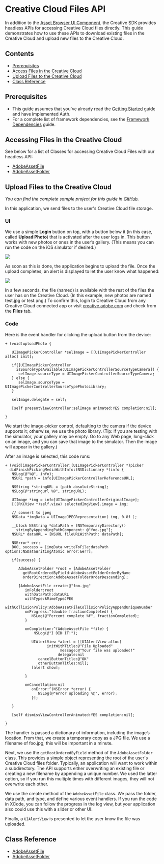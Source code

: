 # Creative Cloud Files API

In addition to the [Asset Browser UI Component](/articles/assetbrowser/index.html), the Creative SDK provides headless APIs for accessing Creative Cloud files directly. This guide demonstrates how to use these APIs to download existing files in the Creative Cloud and upload new files to the Creative Cloud.

## Contents

- [Prerequisites](#prerequisites)
- [Access Files in the Creative Cloud](#access)
- [Upload Files to the Creative Cloud](#upload)
- [Class Reference](#reference)

<a name="prerequisites"></a>
## Prerequisites

+ This guide assumes that you've already read the <a href="/articles/gettingstarted/index.html">Getting Started</a> guide and have implemented Auth.
+ For a complete list of framework dependencies, see the <a href="/articles/dependencies/index.html">Framework Dependencies</a> guide.

<a name="access"></a>
## Accessing Files in the Creative Cloud

See below for a list of Classes for accessing Creative Cloud Files with our headless API:

+ [AdobeAssetFile](/Classes/AdobeAssetFile.html)
+ [AdobeAssetFolder](/Classes/AdobeAssetFolder.html)

<a name="upload"></a>
## Upload Files to the Creative Cloud

*You can find the complete sample project for this guide in <a href="https://github.com/CreativeSDK/ios-getting-started-samples" target="_blank">GitHub</a>.*

In this application, we send files to the user's Creative Cloud file storage.

### UI

We use a simple **Login** button on top, with a button below it (in this case, called **Upload Photo**) that is activated after the user logs in. This button works with new photos or ones in the user’s gallery. (This means you can run the code on the iOS simulator if desired.)

<img src="https://aviarystatic.s3.amazonaws.com/creativesdk/ios/files/06.jpg"/>

As soon as this is done, the application begins to upload the file. Once the upload completes, an alert is displayed to let the user know what happened:

<img src="https://aviarystatic.s3.amazonaws.com/creativesdk/ios/files/08.jpg"/>

In a few seconds, the file (named) is available with the rest of the files the user has on the Creative Cloud. (In this example, new photos are named test.jpg or test.png.) To confirm this, login to Creative Cloud from any Creative Cloud connected app or visit [creative.adobe.com](http://creative.adobe.com) and check from the **Files** tab.

### Code

Here is the event handler for clicking the upload button from the device:

    + (void)uploadPhoto {

       UIImagePickerController *selImage = [[UIImagePickerController alloc] init];

       if([UIImagePickerController
         isSourceTypeAvailable:UIImagePickerControllerSourceTypeCamera]) {
          selImage.sourceType = UIImagePickerControllerSourceTypeCamera;
       } else {
          selImage.sourceType = UIImagePickerControllerSourceTypePhotoLibrary;
       }

       selImage.delegate = self;

       [self presentViewController:selImage animated:YES completion:nil];

    }

We start the image-picker control, defaulting to the camera if the device supports it; otherwise, we use the photo library. (Tip: If you are testing with the simulator, your gallery may be empty. Go to any Web page, long-click on an image, and you can save that image to the simulator. Then the image will appear in the gallery.)

After an image is selected, this code runs:

    + (void)imagePickerController:(UIImagePickerController *)picker
      didFinishPickingMediaWithInfo:(NSDictionary *)info {
       NSLog(@"%@", info);
       NSURL *path = info[UIImagePickerControllerReferenceURL];

       NSString *stringURL = [path absoluteString];
       NSLog(@"stringurl %@", stringURL);

       UIImage *img = info[UIImagePickerControllerOriginalImage];
       [((RKCView *)self.view) selectedImgView].image = img;

       // convert to jpeg
       NSData *imgData = UIImageJPEGRepresentation( img, 0.8f );

       __block NSString *dataPath = [NSTemporaryDirectory()
         stringByAppendingPathComponent: @"foo.jpg"];
       NSURL* dataURL = [NSURL fileURLWithPath: dataPath];

       NSError* err;
       BOOL success = [imgData writeToFile:dataPath options:NSDataWritingAtomic error:&err];

       if(success) {

          AdobeAssetFolder *root = [AdobeAssetFolder
            getRootOrderedByField:AdobeAssetFolderOrderByName
            orderDirection:AdobeAssetFolderOrderDescending];

          [AdobeAssetFile create:@"foo.jpg"
             inFolder:root
             withDataPath:dataURL
             withType:kMimeTypeJPEG
             withCollisionPolicy:AdobeAssetFileCollisionPolicyAppendUniqueNumber
             onProgress:^(double fractionCompleted) {
                NSLog(@"Percent complete %f", fractionCompleted);
             }

             onCompletion:^(AdobeAssetFile *file) {
                 NSLog(@"I DID IT!");

                UIAlertView *alert = [[UIAlertView alloc] 
                       initWithTitle:@"File Uploaded"
                             message:@"Your file was uploaded!"
                            delegate:nil
                   cancelButtonTitle:@"OK"
                   otherButtonTitles:nil];
                [alert show];

             }

             onCancellation:nil
                onError:^(NSError *error) {
                   NSLog(@"error uploading %@", error);
                }];

       }

       [self dismissViewControllerAnimated:YES completion:nil];

    }

The handler is passed a dictionary of information, including the image’s location. From that, we create a temporary copy as a JPG file. We use a filename of foo.jpg; this will be important in a minute.

Next, we use the `getRootOrderedByField` method of the `AdobeAssetFolder` class. This provides a simple object representing the root of the user's Creative Cloud files folder. Typically, an application will want to work within a subdirectory. The API supports either overwriting an existing file or creating a new filename by appending a unique number. We used the latter option, so if you run this multiple times with different images, they will not overwrite each other.

We use the create method of the `AdobeAssetFile` class. We pass the folder, data path, and type, and define various event handlers. If you run the code in XCode, you can follow the progress in the log view, but your application also could use this with a slider or other UI.

Finally, a `UIAlertView` is presented to let the user know the file was uploaded.

<a name="reference"></a>
## Class Reference

+ [AdobeAssetFile](/Classes/AdobeAssetFile.html)
+ [AdobeAssetFolder](/Classes/AdobeAssetFolder.html)
